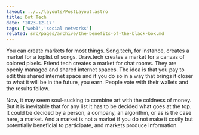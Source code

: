 ```yaml
---
layout: ../../layouts/PostLayout.astro
title: Dot Tech
date: '2023-12-17'
tags: ['web3','social networks']
related: src/pages/archive/the-benefits-of-the-black-box.md
---
```

You can create markets for most things. Song.tech, for instance, creates a market for a toplist of songs. Draw.tech creates a market for a canvas of colored pixels. Friend.tech creates a market for chat rooms. They are openly managed and shared internet spaces. The idea is that you pay to edit this shared internet space and if you do so in a way that brings it closer to what it will be in the future, you earn. People vote with their wallets and the results follow.

Now, it may seem soul-sucking to combine art with the coldness of money. But it is inevitable that for any list it has to be decided what goes at the top. It could be decided by a person, a company, an algorithm, or as is the case here, a market. And a market is not a market if you do not make it costly but potentially beneficial to participate, and markets produce information.
